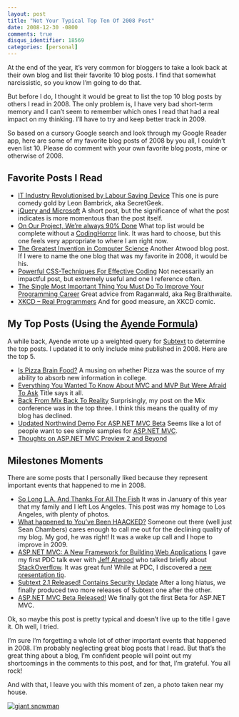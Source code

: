 ```yaml
---
layout: post
title: "Not Your Typical Top Ten Of 2008 Post"
date: 2008-12-30 -0800
comments: true
disqus_identifier: 18569
categories: [personal]
---
```

At the end of the year, it’s very common for bloggers to take a look
back at their own blog and list their favorite 10 blog posts. I find
that somewhat narcissistic, so you know I’m going to do that.

But before I do, I thought it would be great to list the top 10 blog
posts by others I read in 2008. The only problem is, I have very bad
short-term memory and I can’t seem to remember which ones I read that
had a real impact on my thinking. I’ll have to try and keep better track
in 2009.

So based on a cursory Google search and look through my Google Reader
app, here are some of my favorite blog posts of 2008 by you all, I
couldn’t even list 10. Please do comment with your own favorite blog
posts, mine or otherwise of 2008.

Favorite Posts I Read
---------------------

-   [IT Industry Revolutionised by Labour Saving
    Device](http://secretgeek.net/self_click_next.asp "Labour Saving Device")
    This one is pure comedy gold by Leon Bambrick, aka SecretGeek.
-   [jQuery and
    Microsoft](http://weblogs.asp.net/scottgu/archive/2008/09/28/jquery-and-microsoft.aspx "jQuery and Microsoft")
    A short post, but the significance of what the post indicates is
    more momentous than the post itself.
-   [On Our Project, We’re always 90%
    Done](http://www.codinghorror.com/blog/archives/001161.html "Always 90% Done")
    What top list would be complete without a
    [CodingHorror](http://codinghorror.com/) link. It was hard to
    choose, but this one feels very appropriate to where I am right now.
-   [The Greatest Invention in Computer
    Science](http://www.codinghorror.com/blog/archives/001129.html "The Greatest Invention in Computer Science")
    Another Atwood blog post. If I were to name the one blog that was my
    favorite in 2008, it would be his.
-   [Powerful CSS-Techniques For Effective
    Coding](http://www.smashingmagazine.com/2008/02/21/powerful-css-techniques-for-effective-coding/ "Powerful CSS-Techniques for Effective Coding")
    Not necessarily an impactful post, but extremely useful and one I
    reference often.
-   [The Single Most Important Thing You Must Do To Improve Your
    Programming
    Career](http://weblog.raganwald.com/2008/04/single-most-important-thing-you-must-do.html "Improve your career")
    Great advice from Raganwald, aka Reg Braithwaite.
-   [XKCD – Real
    Programmers](http://xkcd.com/378/ "XCD - Real Programmers") And for
    good measure, an XKCD comic.

My Top Posts (Using the [Ayende Formula](http://ayende.com/Blog/archive/2007/03/09/Calculating-most-popular-posts-with-SubText.aspx "Calculating most popular posts with Subtext"))
-----------------------------------------------------------------------------------------------------------------------------------------------------------------------------------

A while back, Ayende wrote up a weighted query for
[Subtext](http://subtextproject.com/ "Subtext Project Website") to
determine the top posts. I updated it to only include mine published in
2008. Here are the top 5.

-   [Is Pizza Brain
    Food?](http://haacked.com/archive/2008/03/21/is-pizza-brain-food.aspx "Is Pizza Brain Food")
    A musing on whether Pizza was the source of my ability to absorb new
    information in college.
-   [Everything You Wanted To Know About MVC and MVP But Were Afraid To
    Ask](http://haacked.com/archive/2008/06/16/everything-you-wanted-to-know-about-mvc-and-mvp-but.aspx)
    Title says it all.
-   [Back From Mix Back To
    Reality](http://haacked.com/archive/2008/03/08/back-from-mix-back-to-reality.aspx)
    Surprisingly, my post on the Mix conference was in the top three. I
    think this means the quality of my blog has declined.
-   [Updated Northwind Demo For ASP.NET MVC
    Beta](http://haacked.com/archive/2008/05/23/updated-northwind-demo.aspx)
    Seems like a lot of people want to see simple samples for [ASP.NET
    MVC](http://asp.net/mvc "ASP.NET MVC Website").
-   [Thoughts on ASP.NET MVC Preview 2 and
    Beyond](http://haacked.com/archive/2008/03/10/thoughts-on-asp.net-mvc-preview-2-and-beyond.aspx)

Milestones Moments
------------------

There are some posts that I personally liked because they represent
important events that happened to me in 2008.

-   [So Long L.A. And Thanks For All The
    Fish](http://haacked.com/archive/2008/01/04/so-long-l.a.-and-thanks-for-all-the-fish.aspx)
    It was in January of this year that my family and I left Los
    Angeles. This post was my homage to Los Angeles, with plenty of
    photos.
-   [What happened to You’ve Been
    HAACKED?](http://www.lostechies.com/blogs/sean_chambers/archive/2008/02/26/what-happened-to-you-ve-been-haacked.aspx "What happened?")
    Someone out there (well just Sean Chambers) cares enough to call me
    out for the declining quality of my blog. My god, he was right! It
    was a wake up call and I hope to improve in 2009.
-   [ASP.NET MVC: A New Framework for Building Web
    Applications](http://haacked.com/archive/2008/09/15/stackoverflow-at-pdc.aspx "PDC Talk")
    I gave my first PDC talk ever with [Jeff
    Atwood](http://codinghorror.com/ "Jeff Atwood's Blog") who talked
    briefly about
    [StackOverflow](http://stackoverflow.com/ "StackOverflow"). It was
    great fun! While at PDC, I discovered a [new presentation
    tip](http://haacked.com/archive/2008/09/15/stackoverflow-at-pdc.aspx "Hot New Presentation Tip").
-   [Subtext 2.1 Released! Contains Security
    Update](http://haacked.com/archive/2008/11/27/subtext-2.1-security-update.aspx)
    After a long hiatus, we finally produced two more releases of
    Subtext one after the other.
-   [ASP.NET MVC Beta
    Released!](http://haacked.com/archive/2008/10/16/aspnetmvc-beta-release.aspx "ASP.NET MVC Beta")
    We finally got the first Beta for ASP.NET MVC.

Ok, so maybe this post is pretty typical and doesn’t live up to the
title I gave it. Oh well, I tried.

I’m sure I’m forgetting a whole lot of other important events that
happened in 2008. I’m probably neglecting great blog posts that I read.
But that’s the great thing about a blog, I’m confident people will point
out my shortcomings in the comments to this post, and for that, I’m
grateful. You all rock!

And with that, I leave you with this moment of zen, a photo taken near
my house.

[![giant
snowman](http://haacked.com/images/haacked_com/WindowsLiveWriter/2c92454cf565_85B9/giant-snowman_thumb.jpg "giant snowman")](http://haacked.com/images/haacked_com/WindowsLiveWriter/2c92454cf565_85B9/giant-snowman_2.jpg)

